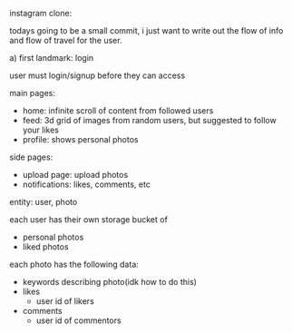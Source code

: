 instagram clone:

todays going to be a small commit, i just want to write out the flow of info and flow of travel for the user.

a) first landmark: login

user must login/signup before they can access

main pages:

- home: infinite scroll of content from followed users
- feed: 3d grid of images from random users, but suggested to follow your likes
- profile: shows personal photos

side pages:

- upload page: upload photos
- notifications: likes, comments, etc

entity: user, photo

each user has their own storage bucket of

- personal photos
- liked photos

each photo has the following data:

- keywords describing photo(idk how to do this)
- likes
  - user id of likers
- comments
  - user id of commentors
